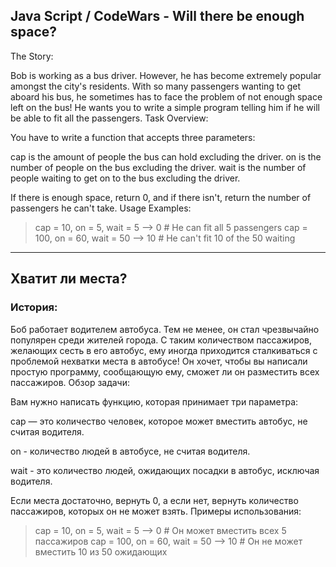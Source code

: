## Java Script / CodeWars - Will there be enough space? ##

The Story:

Bob is working as a bus driver. However, he has become extremely popular amongst the city's residents. With so many passengers wanting to get aboard his bus, he sometimes has to face the problem of not enough space left on the bus! He wants you to write a simple program telling him if he will be able to fit all the passengers.
Task Overview:

You have to write a function that accepts three parameters:

cap is the amount of people the bus can hold excluding the driver.
on is the number of people on the bus excluding the driver.
wait is the number of people waiting to get on to the bus excluding the driver.

If there is enough space, return 0, and if there isn't, return the number of passengers he can't take.
Usage Examples:

> cap = 10, on = 5, wait = 5 --> 0 
>     # He can fit all 5 passengers
> cap = 100, on = 60, wait = 50 --> 10 
>      # He can't fit 10 of the 50 waiting

<hr>

## Хватит ли места?

### История:

Боб работает водителем автобуса. Тем не менее, он стал чрезвычайно популярен среди жителей города. С таким количеством пассажиров, желающих сесть в его автобус, ему иногда приходится сталкиваться с проблемой нехватки места в автобусе! Он хочет, чтобы вы написали простую программу, сообщающую ему, сможет ли он разместить всех пассажиров.
Обзор задачи:

Вам нужно написать функцию, которая принимает три параметра:

cap — это количество человек, которое может вместить автобус, не считая водителя.

on - количество людей в автобусе, не считая водителя.

wait - это количество людей, ожидающих посадки в автобус, исключая водителя.

Если места достаточно, вернуть 0, а если нет, вернуть количество пассажиров, которых он не может взять.
Примеры использования:

> cap = 10, on = 5, wait = 5 --> 0 # Он может вместить всех 5 пассажиров
> cap = 100, on = 60, wait = 50 --> 10 # Он не может вместить 10 из 50 ожидающих